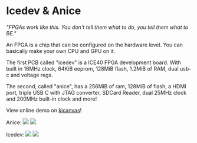 # Icedev & Anice

*"FPGAs work like this. You don't tell them what to do, you tell them what to BE."*

An FPGA is a chip that can be configured on the hardware level. You can basically make your own CPU and GPU on it.

The first PCB called "icedev" is a ICE40 FPGA development board. With built in 16MHz clock, 64KiB eeprom, 128MiB flash, 1.2MiB of RAM, dual usb-c and voltage regs.

The second, called "anice", has a 256MiB of ram, 128MiB of flash, a HDMI port, triple USB C with JTAG converter, SDCard Reader, dual 25MHz clock and 200MHz built-in clock and more!

View online demo on [kicanvas](https://kicanvas.org/?github=https%3A%2F%2Fgithub.com%2Fcheyao%2Fanice%2Ftree%2Fmain%2Fsrc%2F)!

Anice:
![](https://hc-cdn.hel1.your-objectstorage.com/s/v3/70d659c12deafe876fc1503fcd26827a245099ee_image.png)
![](https://hc-cdn.hel1.your-objectstorage.com/s/v3/3c03c84bba89d85bb84375060f88e98dae796522_image.png)

Icedev:
![](https://hc-cdn.hel1.your-objectstorage.com/s/v3/c9ba11d7713573520a94d7f6ff38fee7bbf5c1ff_icedev-render-transparent.png)
![](https://hc-cdn.hel1.your-objectstorage.com/s/v3/721048f0d512cbbb068bd766951713756cae847d_image.png)

